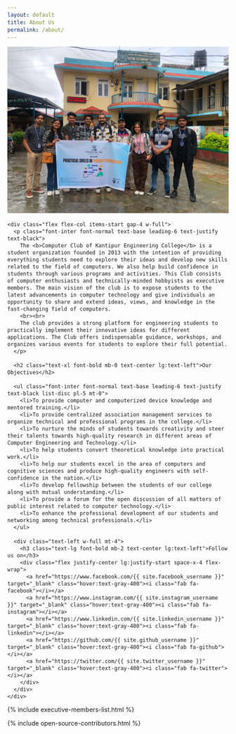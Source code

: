 ```yaml
---
layout: default
title: About Us
permalink: /about/
---
```


<div class="container py-10 px-2 mx-auto items-center">

  <div class="grid grid-cols-1 lg:grid-cols-2 gap-4 md:gap-8">
    <div class="w-full h-full rounded-3xl overflow-hidden">
      <img loading="lazy" src="/assets/images/banner.png" alt="event-photo" class="w-full h-full object-cover">
    </div>

    <div class="flex flex-col items-start gap-4 w-full">
      <p class="font-inter font-normal text-base leading-6 text-justify text-black">
        The <b>Computer Club of Kantipur Engineering College</b> is a student organization founded in 2013 with the intention of providing everything students need to explore their ideas and develop new skills related to the field of computers. We also help build confidence in students through various programs and activities. This Club consists of computer enthusiasts and technically-minded hobbyists as executive members. The main vision of the club is to expose students to the latest advancements in computer technology and give individuals an opportunity to share and extend ideas, views, and knowledge in the fast-changing field of computers.
        <br><br>
        The club provides a strong platform for engineering students to practically implement their innovative ideas for different applications. The Club offers indispensable guidance, workshops, and organizes various events for students to explore their full potential.
      </p>

      <h2 class="text-xl font-bold mb-0 text-center lg:text-left">Our Objectives</h2>

      <ul class="font-inter font-normal text-base leading-6 text-justify text-black list-disc pl-5 mt-0">
        <li>To provide computer and computerized device knowledge and mentored training.</li>
        <li>To provide centralized association management services to organize technical and professional programs in the college.</li>
        <li>To nurture the minds of students towards creativity and steer their talents towards high-quality research in different areas of Computer Engineering and Technology.</li>
        <li>To help students convert theoretical knowledge into practical work.</li>
        <li>To help our students excel in the area of computers and cognitive sciences and produce high-quality engineers with self-confidence in the nation.</li>
        <li>To develop fellowship between the students of our college along with mutual understanding.</li>
        <li>To provide a forum for the open discussion of all matters of public interest related to computer technology.</li>
        <li>To enhance the professional development of our students and networking among technical professionals.</li>
      </ul>

      <div class="text-left w-full mt-4">
        <h3 class="text-lg font-bold mb-2 text-center lg:text-left">Follow us on</h3>
        <div class="flex justify-center lg:justify-start space-x-4 flex-wrap">
          <a href="https://www.facebook.com/{{ site.facebook_username }}" target="_blank" class="hover:text-gray-400"><i class="fab fa-facebook"></i></a>
          <a href="https://www.instagram.com/{{ site.instagram_username }}" target="_blank" class="hover:text-gray-400"><i class="fab fa-instagram"></i></a>
          <a href="https://www.linkedin.com/{{ site.linkedin_username }}" target="_blank" class="hover:text-gray-400"><i class="fab fa-linkedin"></i></a>
          <a href="https://github.com/{{ site.github_username }}" target="_blank" class="hover:text-gray-400"><i class="fab fa-github"></i></a>
          <a href="https://twitter.com/{{ site.twitter_username }}" target="_blank" class="hover:text-gray-400"><i class="fab fa-twitter"></i></a>
        </div>
      </div>
    </div>
  </div>
</div>

{% include executive-members-list.html %}

{% include open-source-contributors.html %}

<br><br><br>